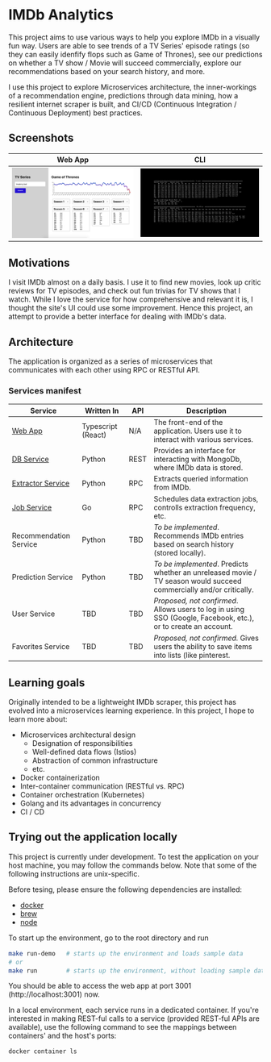 # IMDb Analytics

This project aims to use various ways to help you explore IMDb in a visually
fun way. Users are able to see trends of a TV Series' episode ratings (so they
can easily idenfify flops such as Game of Thrones), see our predictions on
whether a TV show / Movie will succeed commercially, explore our recommendations
based on your search history, and more.

I use this project to explore Microservices architecture, the inner-workings of
a recommendation engine, predictions through data mining, how a resilient
internet scraper is built, and CI/CD (Continuous Integration / Continuous
Deployment) best practices.

## Screenshots

| Web App                             | CLI                                      |
| ----------------------------------- | ---------------------------------------- |
| ![stdui](docs/static/sample_ui.png) | ![stdout](docs/static/sample_stdout.png) |

## Motivations

I visit IMDb almost on a daily basis. I use it to find new movies, look up
critic reviews for TV episodes, and check out fun trivias for TV shows that I
watch. While I love the service for how comprehensive and relevant it is, I
thought the site's UI could use some improvement. Hence this project, an attempt
to provide a better interface for dealing with IMDb's data.

## Architecture

The application is organized as a series of microservices that communicates with
each other using RPC or RESTful API.

### Services manifest

| Service | Written In         | API | Description                                                                       |
| ------- | ------------------ | --- | --------------------------------------------------------------------------------- |
| [Web App](./src/web-app) | Typescript (React) | N/A | The front-end of the application. Users use it to interact with various services. |
| [DB Service](./src/db-service) | Python | REST | Provides an interface for interacting with MongoDb, where IMDb data is stored. |
| [Extractor Service](./src/extractor-service) | Python | RPC | Extracts queried information from IMDb. |
| [Job Service](./src/job-service) | Go | RPC | Schedules data extraction jobs, controlls extraction frequency, etc. |
| Recommendation Service | Python | TBD | _To be implemented_. Recommends IMDb entries based on search history (stored locally). |
| Prediction Service | Python | TBD | _To be implemented_. Predicts whether an unreleased movie / TV season would succeed commercially and/or critically. 
| User Service | TBD | TBD | _Proposed, not confirmed_. Allows users to log in using SSO (Google, Facebook, etc.), or to create an account.|
| Favorites Service | TBD | TBD | _Proposed, not confirmed._ Gives users the ability to save items into lists (like pinterest. |

## Learning goals

Originally intended to be a lightweight IMDb scraper, this project has evolved
into a microservices learning experience. In this project, I hope to learn more
about:

- Microservices architectural design
  - Designation of responsibilities
  - Well-defined data flows (Istios)
  - Abstraction of common infrastructure
  - etc.
- Docker containerization
- Inter-container communication (RESTful vs. RPC)
- Container orchestration (Kubernetes)
- Golang and its advantages in concurrency
- CI / CD

## Trying out the application locally

This project is currently under development. To test the application on your
host machine, you may follow the commands below. Note that some of the
following instructions are unix-specific.

Before tesing, please ensure the following dependencies are installed:

- [docker](https://docs.docker.com/v17.12/docker-for-mac/install/#download-docker-for-mac)
- [brew](https://brew.sh)
- [node](https://treehouse.github.io/installation-guides/mac/node-mac.html)

To start up the environment, go to the root directory and run

```bash
make run-demo   # starts up the environment and loads sample data
# or
make run        # starts up the environment, without loading sample data
```

You should be able to access the web app at port 3001 (http://localhost:3001)
now.

In a local environment, each service runs in a dedicated container. If you're 
interested in making REST-ful calls to a service (provided REST-ful APIs are 
available), use the following command to see the mappings between containers' 
and the host's ports:

```
docker container ls
```
